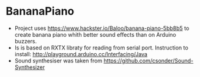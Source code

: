 # BananaPiano
  * Project uses https://www.hackster.io/Baloo/banana-piano-5bb8b5 to create banana piano whith better sound effects than on Arduino buzzers.
  * Is is based on RXTX libraty for reading from serial port. Instruction to install: http://playground.arduino.cc/Interfacing/Java
  * Sound synthesiser was taken from https://github.com/csonder/Sound-Synthesizer
